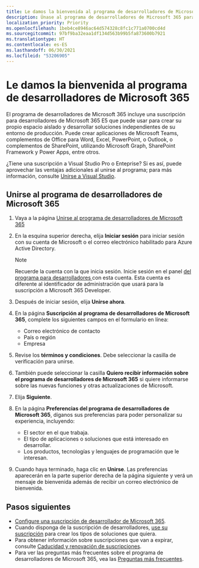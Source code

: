 ```yaml
---
title: Le damos la bienvenida al programa de desarrolladores de Microsoft 365
description: Únase al programa de desarrolladores de Microsoft 365 para desarrollar soluciones de Microsoft 365 independientes de su entorno de producción.
localization_priority: Priority
ms.openlocfilehash: 1beb4ce8946ac64d574328c8fc1c771a0700cd4d
ms.sourcegitcommit: 97bf9ba32eaa1df134d563b99b5fa873600b7921
ms.translationtype: HT
ms.contentlocale: es-ES
ms.lasthandoff: 06/30/2021
ms.locfileid: "53206905"
---
```

# <a name="welcome-to-the-microsoft-365-developer-program"></a>Le damos la bienvenida al programa de desarrolladores de Microsoft 365

El programa de desarrolladores de Microsoft 365 incluye una suscripción para desarrolladores de Microsoft 365 E5 que puede usar para crear su propio espacio aislado y desarrollar soluciones independientes de su entorno de producción. Puede crear aplicaciones de Microsoft Teams, complementos de Office para Word, Excel, PowerPoint, o Outlook, o complementos de SharePoint, utilizando Microsoft Graph, SharePoint Framework y Power Apps, entre otros.

¿Tiene una suscripción a Visual Studio Pro o Enteprise? Si es así, puede aprovechar las ventajas adicionales al unirse al programa; para más información, consulte [Unirse a Visual Studio](join-with-visual-studio.md).

## <a name="join-the-microsoft-365-developer-program"></a>Unirse al programa de desarrolladores de Microsoft 365

1. Vaya a la página [Unirse al programa de desarrolladores de Microsoft 365](https://developer.microsoft.com/es-ES/microsoft-365/dev-program) 

2. En la esquina superior derecha, elija **Iniciar sesión** para iniciar sesión con su cuenta de Microsoft o el correo electrónico habilitado para Azure Active Directory.

    > [!NOTE]
    > Recuerde la cuenta con la que inicia sesión. Inicie sesión en el panel [del programa para desarrolladores ](https://developer.microsoft.com/office/profile)con esta cuenta. Esta cuenta es diferente al identificador de administración que usará para la suscripción a Microsoft 365 Developer.

3. Después de iniciar sesión, elija **Unirse ahora**.

4. En la página **Suscripción al programa de desarrolladores de Microsoft 365**, complete los siguientes campos en el formulario en línea:

    - Correo electrónico de contacto
    - País o región
    - Empresa

5. Revise los **términos y condiciones**. Debe seleccionar la casilla de verificación para unirse.

6. También puede seleccionar la casilla **Quiero recibir información sobre el programa de desarrolladores de Microsoft 365** si quiere informarse sobre las nuevas funciones y otras actualizaciones de Microsoft. 

7. Elija **Siguiente**.

8. En la página **Preferencias del programa de desarrolladores de Microsoft 365**, díganos sus preferencias para poder personalizar su experiencia, incluyendo:

    - El sector en el que trabaja.
    - El tipo de aplicaciones o soluciones que está interesado en desarrollar.
    - Los productos, tecnologías y lenguajes de programación que le interesan.

9. Cuando haya terminado, haga clic en **Unirse**. Las preferencias aparecerán en la parte superior derecha de la página siguiente y verá un mensaje de bienvenida además de recibir un correo electrónico de bienvenida.



## <a name="next-steps"></a>Pasos siguientes

- [Configure una suscripción de desarrollador de Microsoft 365](microsoft-365-developer-program-get-started.md). 
- Cuando disponga de la suscripción de desarrolladores, [use su suscripción](build-microsoft-365-solutions.md) para crear los tipos de soluciones que quiera.
- Para obtener información sobre suscripciones que van a expirar, consulte [Caducidad y renovación de suscripciones](subscription-expiration-and-renewal.md).
- Para ver las preguntas más frecuentes sobre el programa de desarrolladores de Microsoft 365, vea las [Preguntas más frecuentes](microsoft-365-developer-program-faq.yml).



